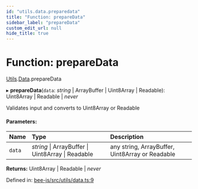 ```yaml
---
id: "utils.data.preparedata"
title: "Function: prepareData"
sidebar_label: "prepareData"
custom_edit_url: null
hide_title: true
---
```


# Function: prepareData

[Utils](../modules/utils.md).[Data](../modules/utils.data.md).prepareData

▸ **prepareData**(`data`: *string* \| ArrayBuffer \| Uint8Array \| Readable): Uint8Array \| Readable \| *never*

Validates input and converts to Uint8Array or Readable

#### Parameters:

Name | Type | Description |
:------ | :------ | :------ |
`data` | *string* \| ArrayBuffer \| Uint8Array \| Readable | any string, ArrayBuffer, Uint8Array or Readable    |

**Returns:** Uint8Array \| Readable \| *never*

Defined in: [bee-js/src/utils/data.ts:9](https://github.com/ethersphere/bee-js/blob/8087a81/src/utils/data.ts#L9)

